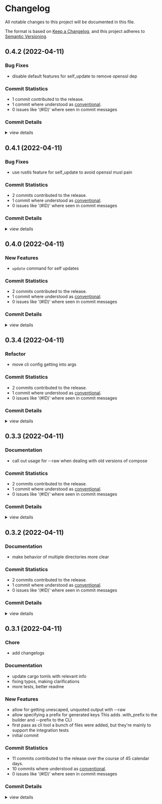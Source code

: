# Changelog

All notable changes to this project will be documented in this file.

The format is based on [Keep a Changelog](https://keepachangelog.com/en/1.0.0/),
and this project adheres to [Semantic Versioning](https://semver.org/spec/v2.0.0.html).

## 0.4.2 (2022-04-11)

### Bug Fixes

 - <csr-id-b10e3b5761e7ea8139eac83d7a31ed2afdbd48d9/> disable default features for self_update to remove openssl dep

### Commit Statistics

<csr-read-only-do-not-edit/>

 - 1 commit contributed to the release.
 - 1 commit where understood as [conventional](https://www.conventionalcommits.org).
 - 0 issues like '(#ID)' where seen in commit messages

### Commit Details

<csr-read-only-do-not-edit/>

<details><summary>view details</summary>

 * **Uncategorized**
    - disable default features for self_update to remove openssl dep ([`b10e3b5`](https://github.comgit//mattcl/confpiler/commit/b10e3b5761e7ea8139eac83d7a31ed2afdbd48d9))
</details>

## 0.4.1 (2022-04-11)

### Bug Fixes

 - <csr-id-899bd6a4caa5f74acaa8dc21686fbcf8ba0bd961/> use rustls feature for self_update to avoid openssl musl pain

### Commit Statistics

<csr-read-only-do-not-edit/>

 - 2 commits contributed to the release.
 - 1 commit where understood as [conventional](https://www.conventionalcommits.org).
 - 0 issues like '(#ID)' where seen in commit messages

### Commit Details

<csr-read-only-do-not-edit/>

<details><summary>view details</summary>

 * **Uncategorized**
    - Release confpiler_cli v0.4.1 ([`aa9a456`](https://github.comgit//mattcl/confpiler/commit/aa9a4563677649c813e062d54096e48f6e483492))
    - use rustls feature for self_update to avoid openssl musl pain ([`899bd6a`](https://github.comgit//mattcl/confpiler/commit/899bd6a4caa5f74acaa8dc21686fbcf8ba0bd961))
</details>

## 0.4.0 (2022-04-11)

### New Features

 - <csr-id-88a6565ca1306eec34de219a54d21445590c7d5c/> `update` command for self updates

### Commit Statistics

<csr-read-only-do-not-edit/>

 - 2 commits contributed to the release.
 - 1 commit where understood as [conventional](https://www.conventionalcommits.org).
 - 0 issues like '(#ID)' where seen in commit messages

### Commit Details

<csr-read-only-do-not-edit/>

<details><summary>view details</summary>

 * **Uncategorized**
    - Release confpiler_cli v0.4.0 ([`3510338`](https://github.comgit//mattcl/confpiler/commit/35103380caf2d5612a460360b8e898d9c92d5f70))
    - `update` command for self updates ([`88a6565`](https://github.comgit//mattcl/confpiler/commit/88a6565ca1306eec34de219a54d21445590c7d5c))
</details>

## 0.3.4 (2022-04-11)

<csr-id-f2728d887b88feabaf0d53a1e7bd787f288ea652/>

### Refactor

 - <csr-id-f2728d887b88feabaf0d53a1e7bd787f288ea652/> move cli config getting into args

### Commit Statistics

<csr-read-only-do-not-edit/>

 - 2 commits contributed to the release.
 - 1 commit where understood as [conventional](https://www.conventionalcommits.org).
 - 0 issues like '(#ID)' where seen in commit messages

### Commit Details

<csr-read-only-do-not-edit/>

<details><summary>view details</summary>

 * **Uncategorized**
    - Release confpiler_cli v0.3.4 ([`f308c6b`](https://github.comgit//mattcl/confpiler/commit/f308c6b771a26a7a7b98cf2d231d642f9b7dad49))
    - move cli config getting into args ([`f2728d8`](https://github.comgit//mattcl/confpiler/commit/f2728d887b88feabaf0d53a1e7bd787f288ea652))
</details>

## 0.3.3 (2022-04-11)

### Documentation

 - <csr-id-68ffe60270a0f32a0925e7f4a3cc4f913f7da287/> call out usage for --raw when dealing with old versions of compose

### Commit Statistics

<csr-read-only-do-not-edit/>

 - 2 commits contributed to the release.
 - 1 commit where understood as [conventional](https://www.conventionalcommits.org).
 - 0 issues like '(#ID)' where seen in commit messages

### Commit Details

<csr-read-only-do-not-edit/>

<details><summary>view details</summary>

 * **Uncategorized**
    - Release confpiler_cli v0.3.3 ([`15735e3`](https://github.comgit//mattcl/confpiler/commit/15735e3ff10135e60ff4ca4397bd50c583495117))
    - call out usage for --raw when dealing with old versions of compose ([`68ffe60`](https://github.comgit//mattcl/confpiler/commit/68ffe60270a0f32a0925e7f4a3cc4f913f7da287))
</details>

## 0.3.2 (2022-04-11)

### Documentation

 - <csr-id-6f9fa99f1ed03365a4a8e2eac8aecd7e0bd53edf/> make behavior of multiple directories more clear

### Commit Statistics

<csr-read-only-do-not-edit/>

 - 2 commits contributed to the release.
 - 1 commit where understood as [conventional](https://www.conventionalcommits.org).
 - 0 issues like '(#ID)' where seen in commit messages

### Commit Details

<csr-read-only-do-not-edit/>

<details><summary>view details</summary>

 * **Uncategorized**
    - Release confpiler_cli v0.3.2 ([`bfa0867`](https://github.comgit//mattcl/confpiler/commit/bfa08675f6d80496ed6f1ebdb56fd6d86c5cfe04))
    - make behavior of multiple directories more clear ([`6f9fa99`](https://github.comgit//mattcl/confpiler/commit/6f9fa99f1ed03365a4a8e2eac8aecd7e0bd53edf))
</details>

## 0.3.1 (2022-04-11)

<csr-id-598449234c43b8ef010c7d738086a7a7908fd3ea/>
<csr-id-0c8f530b9d670f729c0766209f80f1fb4ea05b68/>
<csr-id-8b4d0bf65e14f1f213674d717755fe94fe51a2f8/>

### Chore

 - <csr-id-8b4d0bf65e14f1f213674d717755fe94fe51a2f8/> add changelogs

### Documentation

 - <csr-id-236de63e40891b03c7b358827f1a8de670659a89/> update cargo tomls with relevant info
 - <csr-id-97b942cc898b34b8888ce1c099ad9429b297f6cc/> fixing typos, making clarifications
 - <csr-id-a683f0db860635a5cfb5917b6efd45e5e54653ca/> more tests, better readme

### New Features

 - <csr-id-a824cb042468c2ad18edc5cf045dbb99a1142bba/> allow for getting unescaped, unquoted output with --raw
 - <csr-id-9781899d3b3101eef91af431befa964c65bf87be/> allow specifying a prefix for generated keys
   This adds .with_prefix to the builder and --prefix to the CLI
 - <csr-id-10602d0361fc6e76a084021136fb0664d9897158/> first pass as cli tool
   a bunch of files were added, but they're mainly to support the
   integration tests
 - <csr-id-72375f349bb71c2bba47e23189d54f64e0a84d73/> initial commit

### Commit Statistics

<csr-read-only-do-not-edit/>

 - 11 commits contributed to the release over the course of 45 calendar days.
 - 10 commits where understood as [conventional](https://www.conventionalcommits.org).
 - 0 issues like '(#ID)' where seen in commit messages

### Commit Details

<csr-read-only-do-not-edit/>

<details><summary>view details</summary>

 * **Uncategorized**
    - Release confpiler v0.2.1, confpiler_cli v0.3.1 ([`e781460`](https://github.comgit//mattcl/confpiler/commit/e78146059e9b97f324dba3806edd2d2ab5a61e10))
    - add changelogs ([`8b4d0bf`](https://github.comgit//mattcl/confpiler/commit/8b4d0bf65e14f1f213674d717755fe94fe51a2f8))
    - allow for getting unescaped, unquoted output with --raw ([`a824cb0`](https://github.comgit//mattcl/confpiler/commit/a824cb042468c2ad18edc5cf045dbb99a1142bba))
    - clippy suggestions ([`5984492`](https://github.comgit//mattcl/confpiler/commit/598449234c43b8ef010c7d738086a7a7908fd3ea))
    - allow specifying a prefix for generated keys ([`9781899`](https://github.comgit//mattcl/confpiler/commit/9781899d3b3101eef91af431befa964c65bf87be))
    - exclude integration tests from cli package ([`0c8f530`](https://github.comgit//mattcl/confpiler/commit/0c8f530b9d670f729c0766209f80f1fb4ea05b68))
    - update cargo tomls with relevant info ([`236de63`](https://github.comgit//mattcl/confpiler/commit/236de63e40891b03c7b358827f1a8de670659a89))
    - fixing typos, making clarifications ([`97b942c`](https://github.comgit//mattcl/confpiler/commit/97b942cc898b34b8888ce1c099ad9429b297f6cc))
    - more tests, better readme ([`a683f0d`](https://github.comgit//mattcl/confpiler/commit/a683f0db860635a5cfb5917b6efd45e5e54653ca))
    - first pass as cli tool ([`10602d0`](https://github.comgit//mattcl/confpiler/commit/10602d0361fc6e76a084021136fb0664d9897158))
    - initial commit ([`72375f3`](https://github.comgit//mattcl/confpiler/commit/72375f349bb71c2bba47e23189d54f64e0a84d73))
</details>

